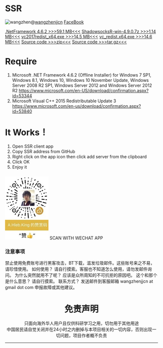 SSR
==========================================================================
![wangzhen](https://avatars1.githubusercontent.com/u/1842578?s=40&v=4)@[wangzhenjjcn](https://github.com/wangzhenjjcn "GitHub") [FaceBook](https://www.facebook.com/wangzhenjjcn "点击查看我的Facebook") 


[.NetFramework 4.6.2  >>>59.1 MB<<<](https://github.com/wangzhenjjcn/ssr-address-free/releases/download/V1.0/NDP462-KB3151800-x86-x64-AllOS-ENU.exe "NDP462-KB3151800-x86-x64-AllOS-ENU.exe")
[ShadowsocksR-win-4.9.0.7z >>>1.14 MB<<<](https://github.com/wangzhenjjcn/ssr-address-free/releases/download/V1.0/ShadowsocksR-win-4.9.0.7z "ShadowsocksR-win-4.9.0.7z")
[vc2017redist_x64.exe >>>14.5 MB<<<](https://github.com/wangzhenjjcn/ssr-address-free/releases/download/V1.0/vc2017redist_x64.exe "vc2017redist_x64.exe")
[vc_redist.x64.exe >>>14.6 MB<<<](https://github.com/wangzhenjjcn/ssr-address-free/releases/download/V1.0/vc_redist.x64.exe "vc_redist.x64.exe")
[Source code >>>zip<<<](https://github.com/wangzhenjjcn/ssr-address-free/archive/V1.0.zip "Source code")
[Source code >>>tar.gz<<<](https://github.com/wangzhenjjcn/ssr-address-free/archive/V1.0.tar.gz "Source code")
 

# Require
1.  Microsoft .NET Framework 4.6.2 (Offline Installer) for Windows 7 SP1, Windows 8.1, Windows 10, Windows 10 November Update, Windows Server 2008 R2 SP1, Windows Server 2012 and Windows Server 2012 R2
https://www.microsoft.com/en-US/download/confirmation.aspx?id=53344
2. Microsoft Visual C++ 2015 Redistributable Update 3
https://www.microsoft.com/en-us/download/confirmation.aspx?id=53840


# It Works！
1. Open SSR client app
2. Copy SSR address from GitHub
3. Right click on the app icon then click add server from the clipboard
4. Click OK
5. Enjoy it
 
 
 


 #####
 ![Sponsor me](https://github.com/wangzhenjjcn/IMAGE/blob/master/StarMe.jpg) SCAN WITH WECHAT APP


### 注意事项
 禁止使用免费账号进行黑客攻击，BT下载，滥发垃圾邮件。这些账号来之不易，请珍惜使用。
 如何使用？
 请自行摸索。客服也不知道怎么使用，请勿发邮件询问。
 为什么突然就用不了呢？
 应该是众所周知的不可抗拒的原因吧。
 这个和那个是什么意思？
 请自行摸索。
 联系方式？
 发送邮件到客服邮箱 wangzhenjjcn at gmail dot com 申报故障或其他建议。
 
 
<h1 align="center"> 免责声明 </h1>
<p align="center">
只面向海外华人用户且仅供科研学习之用，切勿用于其他用途
<br>
中国居民请自觉关闭并在24小时之内删掉与本项目相关的一切内容，否则出现一切问题，项目作者概不负责
</p>
<hr>
